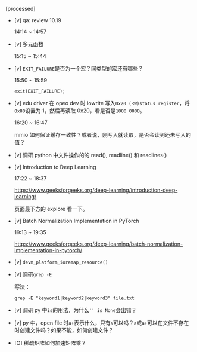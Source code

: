 [processed]

* [v] qa: review 10.19

    14:14 ~ 14:57

* [v] 多元函数

    15:15 ~ 15:44

* [v] `EXIT_FAILURE`是否为一个宏？同类型的宏还有哪些？

    15:50 ~ 15:59

    `exit(EXIT_FAILURE);`

* [v] edu driver 在 opeo dev 时 iowrite 写入`0x20 (RW)status register`，将`0x80`设置为 1，然后再读取 0x20，看是否是`1000 0000`。

    16:20 ~ 16:47

    mmio 如何保证缓存一致性？或者说，刚写入就读取，是否会读到还未写入的值？

* [v] 调研 python 中文件操作的的 read(), readline() 和 readlines()

* [v] Introduction to Deep Learning

    17:22 ~ 18:37

    <https://www.geeksforgeeks.org/deep-learning/introduction-deep-learning/>

    页面最下方的 explore 看一下。

* [v] Batch Normalization Implementation in PyTorch

    19:13 ~ 19:35

    <https://www.geeksforgeeks.org/deep-learning/batch-normalization-implementation-in-pytorch/>

* [v] `devm_platform_ioremap_resource()`

* [v] 调研`grep -E`

    写法：

    `grep -E "keyword1|keyword2|keyword3" file.txt`

* [v] 调研 py 中`is`的用法，为什么`'' is None`会出错？

* [v] py 中，open file 时`a+`表示什么，只有`a`可以吗？`a`或`a+`可以在文件不存在时创建文件吗？如果不能，如何创建文件？

* [O] 稀疏矩阵如何加速矩阵乘？
